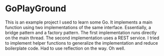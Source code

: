 # GoPlayGround

This is an example project I used to learn some Go. It implements a main function using two implementations of the same interface. Essentially, a bridge pattern and a factory pattern.
The first implementation runs directly on the main thread. The second implementation uses a REST service. I tried to implement helper functions to generalize the implementation and reduce boilerplate code. Had to use reflection on the way. Oh well.
